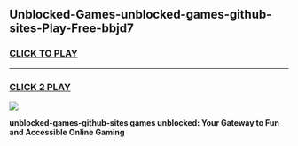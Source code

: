 
## Unblocked-Games-unblocked-games-github-sites-Play-Free-bbjd7
<h3>
<a href="https://premium76.site?title=unblocked-games-github-sites&ref=17A">CLICK TO PLAY</a></h3>
<hr>

<h3>
<a href="https://premium76.site?title=unblocked-games-github-sites&ref=17A">CLICK 2 PLAY</a>
  
</h3>

<a href="https://premium76.site?title=unblocked-games-github-sites&ref=17A"><img src="https://clearcache.store/games.png"></a>


**unblocked-games-github-sites games unblocked: Your Gateway to Fun and Accessible Online Gaming**
